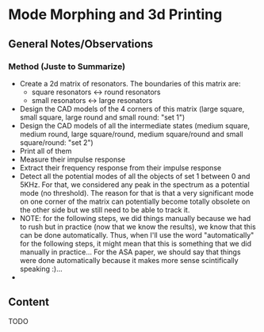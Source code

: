 # Mode Morphing and 3d Printing

## General Notes/Observations

### Method (Juste to Summarize)

* Create a 2d matrix of resonators. The boundaries of this matrix are: 
	* square resonators <-> round resonators 
	* small resonators <-> large resonators
* Design the CAD models of the 4 corners of this matrix (large square, small square, large round and small round: "set 1")
* Design the CAD models of all the intermediate states (medium square, medium round, large square/round, medium square/round and small square/round: "set 2")
* Print all of them
* Measure their impulse response
* Extract their frequency response from their impulse response
* Detect all the potential modes of all the objects of set 1 between 0 and 5KHz. For that, we considered any peak in the spectrum as a potential mode (no threshold). The reason for that is that a very significant mode on one corner of the matrix can potentially become totally obsolete on the other side but we still need to be able to track it.
* NOTE: for the following steps, we did things manually because we had to rush but in practice (now that we know the results), we know that this can be done automatically. Thus, when I'll use the word "automatically" for the following steps, it might mean that this is something that we did manually in practice... For the ASA paper, we should say that things were done automatically because it makes more sense scintifically speaking :)... 
* 

## Content

TODO
